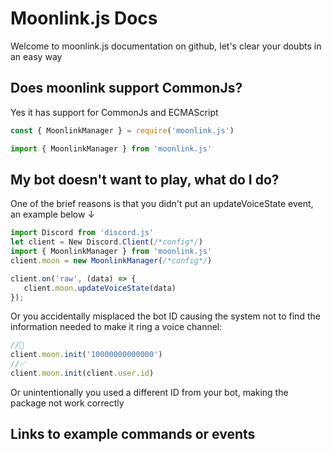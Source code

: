 # Moonlink.js Docs 
Welcome to moonlink.js documentation on github, let's clear your doubts in an easy way
## Does moonlink support CommonJs?
Yes it has support for CommonJs and ECMAScript 
```js
const { MoonlinkManager } = require('moonlink.js')
```
```js
import { MoonlinkManager } from 'moonlink.js'
```
## My bot doesn't want to play, what do I do?
One of the brief reasons is that you didn't put an updateVoiceState event, an example below ↓
```js
import Discord from 'discord.js'
let client = New Discord.Client(/*config*/)
import { MoonlinkManager } from 'moonlink.js'
client.moon = new MoonlinkManager(/*config*/)

client.on('raw', (data) => {
   client.moon.updateVoiceState(data)
});

```
Or you accidentally misplaced the bot ID causing the system not to find the information needed to make it ring a voice channel:
```js
//🚫
client.moon.init('10000000000000')
//✅
client.moon.init(client.user.id)
```
Or unintentionally you used a different ID from your bot, making the package not work correctly

## Links to example commands or events 
